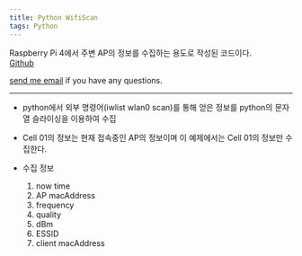 ```yaml
---
title: Python WifiScan  
tags: Python
---
```


Raspberry Pi 4에서 주변 AP의 정보를 수집하는 용도로 작성된 코드이다.  
[Github](https://github.com/limjunho/Python_WifiScan)  

[send me email](mailto:jewel7492@gmail.com) if you have any questions.

<!--more-->

---

* python에서 외부 명령어(iwlist wlan0 scan)를 통해 얻은 정보를 python의 문자열 슬라이싱을 이용하여 수집  

* Cell 01의 정보는 현재 접속중인 AP의 정보이며 이 예제에서는 Cell 01의 정보만
수집한다.  

* 수집 정보  
    1. now time
    2. AP macAddress
    3. frequency
    4. quality
    5. dBm
    6. ESSID
    7. client macAddress
